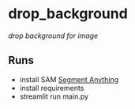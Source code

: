 # drop_background
*drop background for image*

## Runs
- install SAM [Segment Anything](https://github.com/facebookresearch/segment-anything)
- install requirements
- streamlit run main.py
